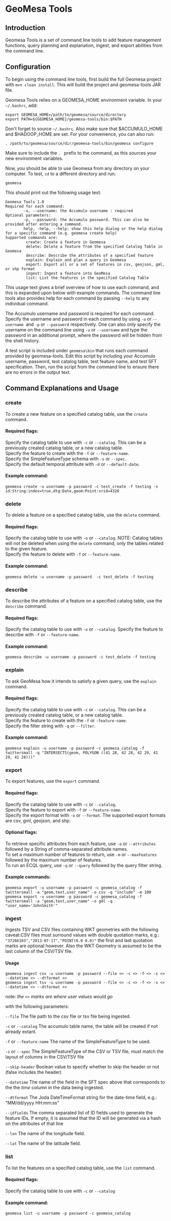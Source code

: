 # GeoMesa Tools

## Introduction
Geomesa Tools is a set of command line tools to add feature management functions, query planning and explanation, ingest, and export abilities from 
the command line.  

## Configuration
To begin using the command line tools, first build the full Geomesa project with `mvn clean install`. This will build the project and geomesa-tools JAR file.  
 
Geomesa Tools relies on a GEOMESA_HOME environment variable. In your `~/.bashrc`, add:

    export GEOMESA_HOME=/path/to/geomesa/source/directory
    export PATH=${GEOMESA_HOME}/geomesa-tools/bin:$PATH

Don't forget to source `~/.bashrc`. Also make sure that $ACCUMULO_HOME and $HADOOP_HOME are set. For your convenience, you can also run:
    
    . /path/to/geomesa/source/dir/geomesa-tools/bin/geomesa configure

Make sure to include the `. ` prefix to the command, as this sources your new environment variables.  

Now, you should be able to use Geomesa from any directory on your computer. To test, `cd` to a different directory and run:

    geomesa

This should print out the following usage text: 

    Geomesa Tools 1.0
    Required for each command:
            -u, --username: the Accumulo username : required
    Optional parameters:
            -p, --password: the Accumulo password. This can also be provided after entering a command.
            help, -help, --help: show this help dialog or the help dialog for a specific command (e.g. geomesa create help)
    Supported commands are:
             create: Create a feature in Geomesa
             delete: Delete a feature from the specified Catalog Table in Geomesa
             describe: Describe the attributes of a specified feature
             explain: Explain and plan a query in Geomesa
             export: Export all or a set of features in csv, geojson, gml, or shp format
             ingest: Ingest a feature into GeoMesa
             list: List the features in the specified Catalog Table
            
This usage text gives a brief overview of how to use each command, and this is expanded upon below with example commands.
The command line tools also provides help for each command by passing `--help` to any individual command.  

The Accumulo username and password is required for each command. Specify the username and password
in each command by using `-u` or `--username `and `-p` or `--password` respectively. One can also only specify the username
on the command line using `-u` or `--username` and type the password in an additional prompt, where the password will be
hidden from the shell history.

A test script is included under `geomesa\bin` that runs each command provided by geomesa-tools. Edit this script
by including your Accumulo username, password, test catalog table, test feature name, and test SFT specification. Then,
run the script from the command line to ensure there are no errors in the output text. 

## Command Explanations and Usage

### create
To create a new feature on a specified catalog table, use the `create` command.  
#### Required flags: 
Specify the catalog table to use with `-c` or `--catalog`. This can be a previously created catalog table, or a new catalog table.  
Specify the feature to create with the `-f` or `--feature-name`.  
Specify the SimpleFeatureType schema with `-s` or `--spec`.  
Specify the default temporal attribute with `-d` or `--default-date`.
#### Example command:
    geomesa create -u username -p password -c test_create -f testing -s id:String:index=true,dtg:Date,geom:Point:srid=4326

### delete
To delete a feature on a specified catalog table, use the `delete` command.  
#### Required flags: 
Specify the catalog table to use with `-o` or `--catalog`. NOTE: Catalog tables will not be deleted when using the `delete` command, only the tables related to the given feature.  
Specify the feature to delete with `-f` or `--feature-name`.  
#### Example command:
    geomesa delete -u username -p password  -c test_delete -f testing

### describe
To describe the attributes of a feature on a specified catalog table, use the `describe` command.  
#### Required flags: 
Specify the catalog table to use with `-o` or `--catalog`.
Specify the feature to describe with `-f` or `--feature-name`.  
#### Example command:
    geomesa describe -u username -p password -c test_delete -f testing
 
### explain
To ask GeoMesa how it intends to satisfy a given query, use the `explain` command.
#### Required flags: 
Specify the catalog table to use with `-c` or `--catalog`. This can be a previously created catalog table, or a new catalog table.  
Specify the feature to create with the `-f` or `-feature-name`.  
Specify the filter string with `-q` or `--filter`.
#### Example command:
    geomesa explain -u username -p password -c geomesa_catalog -f twittersmall -q "INTERSECTS(geom, POLYGON ((41 28, 42 28, 42 29, 41 29, 41 28)))"

### export
To export features, use the `export` command.  
#### Required flags:
Specify the catalog table to use with `-c` or `--catalog`.  
Specify the feature to export with `-f` or `--feature-name`.  
Specify the export format with `-o` or `--format`. The supported export formats are csv, gml, geojson, and shp.
#### Optional flags:
To retrieve specific attributes from each feature, use `-a` or `--attributes` followed by a String of comma-separated attribute names.  
To set a maximum number of features to return, use `-m` or `--maxFeatures` followed by the maximum number of features.  
To run an ECQL query, use `-q` or `--query` followed by the query filter string.  
#### Example commands:
    geomesa export -u username -p password -c geomesa_catalog -f twittersmall -a "geom,text,user_name" -o csv -q "include" -m 100  
    geomesa export -u username -p password -c geomesa_catalog -f twittersmall -a "geom,text,user_name" -o gml -q "user_name='JohnSmith'"
           
### ingest
Ingests TSV and CSV files containing WKT geometries with the following caveat:CSV files must surround values with double quotation marks, e.g.: `"37266103","2013-07-17","POINT(0.0 0.0)"` the first and last quotation marks are optional however. Also the WKT Geometry is assumed to be the last column of the CSV/TSV file.
#### Usage
    geomesa ingest csv -u username -p password --file <> -c <> -f <> -s <> --datetime <> --dtformat <>
    geomesa ingest tsv -u username -p password --file <> -c <> -f <> -s <> --datetime <> --dtformat <>

note: *the `<>` marks are where user values would go*

with the following parameters:
     
`--file` The file path to the csv file or tsv file being ingested.

`-c` or `--catalog` The accumulo table name, the table will be created if not already extant.

`-f` or `--feature-name` The name of the SimpleFeatureType to be used.

`-s` or `--spec` The SimpleFeatureType of the CSV or TSV file, must match the layout of columns in the CSV/TSV file

`--skip-header` Boolean value to specify whether to skip the header or not (false includes the header)

`--datetime` The name of the field in the SFT spec above that corresponds to the the *time* column in the data being ingested.

`--dtformat` The Joda DateTimeFormat string for the date-time field, e.g.: "MM/dd/yyyy HH:mm:ss"

`--idfields` The comma separated list of ID fields used to generate the feature IDs. If empty, it is assumed that the ID will be generated via a hash on the attributes of that line

`--lon` The name of the longitude field.

`--lat` The name of the latitude field.

### list
To list the features on a specified catalog table, use the `list` command.  
#### Required flags: 
Specify the catalog table to use with `-c` or `--catalog`
#### Example command:
    geomesa list -u username -p password -c geomesa_catalog
    